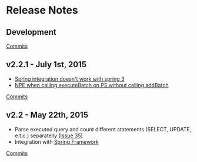 # Release Notes

## Development

[Commits](https://github.com/bedrin/jdbc-sniffer/compare/2.2.1...master)

## v2.2.1 - July 1st, 2015
 * [Spring integration doesn't work with spring 3](https://github.com/bedrin/jdbc-sniffer/issues/42)
 * [NPE when calling executeBatch on PS without calling addBatch](https://github.com/bedrin/jdbc-sniffer/issues/44)
 
[Commits](https://github.com/bedrin/jdbc-sniffer/compare/2.2...2.2.1)

## v2.2 - May 22th, 2015
 * Parse executed query and count different statements (SELECT, UPDATE, e.t.c.) separatelly ([Issue 35](https://github.com/bedrin/jdbc-sniffer/issues/35))
 * Integration with [Spring Framework](https://github.com/bedrin/jdbc-sniffer/wiki/Spring-Framework)
 
[Commits](https://github.com/bedrin/jdbc-sniffer/compare/2.1...2.2)
